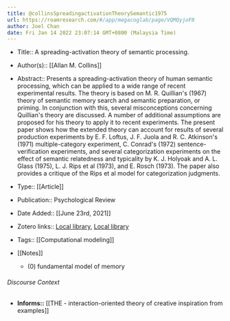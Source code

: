 ```yaml
---
title: @collinsSpreadingactivationTheorySemantic1975
url: https://roamresearch.com/#/app/megacoglab/page/VQMQyjoF8
author: Joel Chan
date: Fri Jan 14 2022 23:07:14 GMT+0800 (Malaysia Time)
---
```


- Title:: A spreading-activation theory of semantic processing.
- Author(s):: [[Allan M. Collins]]
- Abstract:: Presents a spreading-activation theory of human semantic processing, which can be applied to a wide range of recent experimental results. The theory is based on M. R. Quillian's (1967) theory of semantic memory search and semantic preparation, or priming. In conjunction with this, several misconceptions concerning Quillian's theory are discussed. A number of additional assumptions are proposed for his theory to apply it to recent experiments. The present paper shows how the extended theory can account for results of several production experiments by E. F. Loftus, J. F. Juola and R. C. Atkinson's (1971) multiple-category experiment, C. Conrad's (1972) sentence-verification experiments, and several categorization experiments on the effect of semantic relatedness and typicality by K. J. Holyoak and A. L. Glass (1975), L. J. Rips et al (1973), and E. Rosch (1973). The paper also provides a critique of the Rips et al model for categorization judgments.
- Type:: [[Article]]
- Publication:: Psychological Review
- Date Added:: [[June 23rd, 2021]]
- Zotero links:: [Local library](zotero://select/groups/2451508/items/6JLLCJQN), [Local library](https://www.zotero.org/groups/2451508/items/6JLLCJQN)
- Tags:: [[Computational modeling]]
- [[Notes]]

    - (0) fundamental model of memory

###### Discourse Context

- **Informs::** [[THE - interaction-oriented theory of creative inspiration from examples]]
